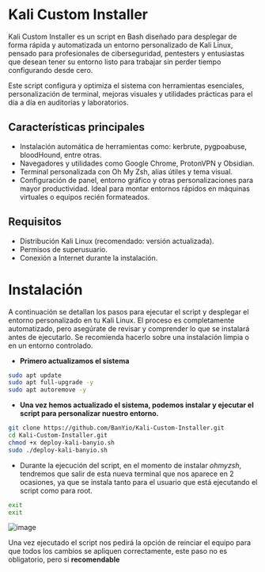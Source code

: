 # Kali Custom Installer

Kali Custom Installer es un script en Bash diseñado para desplegar de forma rápida y automatizada un entorno personalizado de Kali Linux, pensado para profesionales de ciberseguridad, pentesters y entusiastas que desean tener su entorno listo para trabajar sin perder tiempo configurando desde cero.

Este script configura y optimiza el sistema con herramientas esenciales, personalización de terminal, mejoras visuales y utilidades prácticas para el día a día en auditorías y laboratorios.

## Características principales
- Instalación automática de herramientas como:
kerbrute, pygpoabuse, bloodHound, entre otras.
- Navegadores y utilidades como Google Chrome, ProtonVPN y Obsidian.
- Terminal personalizada con Oh My Zsh, alias útiles y tema visual.
- Configuración de panel, entorno gráfico y otras personalizaciones para mayor productividad.
Ideal para montar entornos rápidos en máquinas virtuales o equipos recién formateados.

## Requisitos
- Distribución Kali Linux (recomendado: versión actualizada).
- Permisos de superusuario.
- Conexión a Internet durante la instalación.

# Instalación
A continuación se detallan los pasos para ejecutar el script y desplegar el entorno personalizado en tu Kali Linux. El proceso es completamente automatizado, pero asegúrate de revisar y comprender lo que se instalará antes de ejecutarlo. Se recomienda hacerlo sobre una instalación limpia o en un entorno controlado.

- **Primero actualizamos el sistema**

```bash
sudo apt update
sudo apt full-upgrade -y
sudo apt autoremove -y
```
- **Una vez hemos actualizado el sistema, podemos instalar y ejecutar el script para personalizar nuestro entorno.**
```bash
git clone https://github.com/BanYio/Kali-Custom-Installer.git
cd Kali-Custom-Installer.git
chmod +x deploy-kali-banyio.sh
sudo ./deploy-kali-banyio.sh
```
- Durante la ejecución del script, en el momento de instalar *ohmyzsh*, tendremos que salir de esta nueva terminal que nos aparece en 2 ocasiones, ya que se instala tanto para el usuario que está ejecutando el script como para root.
```bash
exit
exit
```
![image](https://github.com/user-attachments/assets/29c50f70-671f-49a0-818c-47eae3212bd4)

Una vez ejecutado el script nos pedirá la opción de reinciar el equipo para que todos los cambios se apliquen correctamente, este paso no es obligatorio, pero si **recomendable**
